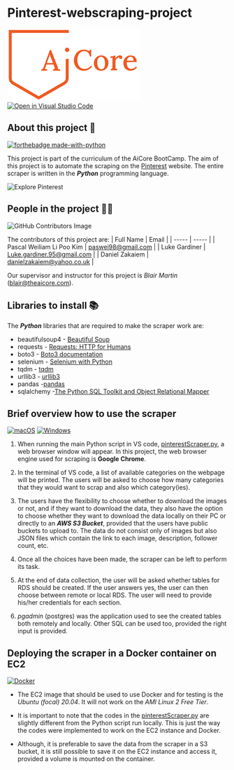 # Pinterest-webscraping-project


![AiCore - Specialist Ai & Data Educator](./images/AiCore-logo.png)
[![Open in Visual Studio Code](https://open.vscode.dev/badges/open-in-vscode.svg)](https://code.visualstudio.com/)

## About this project 📑

[![forthebadge made-with-python](http://ForTheBadge.com/images/badges/made-with-python.svg)](https://www.python.org/)

This project is part of the curriculum of the AiCore BootCamp. The aim of this project is to automate the scraping on the [Pinterest](https://www.pinterest.co.uk/ideas/) website. The entire scraper is written in the ***Python*** programming language.

![Explore Pinterest](images/Pinterest-root-page.png)

## People in the project 👩‍💻

![GitHub Contributors Image](https://contrib.rocks/image?repo=BlairMar/Pinterest-webscraping-project)

The contributors of this project are:
| Full Name | Email |
| ----- | ----- |
| Pascal Weiliam Li Poo Kim | paswei98@gmail.com |
| Luke Gardiner | Luke.gardiner.95@gmail.com |
| Daniel Zakaiem | danielzakaiem@yahoo.co.uk |

Our supervisor and instructor for this project is *Blair Martin* (blair@theaicore.com).

## Libraries to install 📚

The ***Python*** libraries that are required to make the scraper work are:
- beautifulsoup4 - [Beautiful Soup](https://www.crummy.com/software/BeautifulSoup/bs4/doc/)
- requests - [Requests: HTTP for Humans](https://docs.python-requests.org/en/latest/)
- boto3 - [Boto3 documentation](https://boto3.amazonaws.com/v1/documentation/api/latest/index.html)
- selenium - [Selenium with Python](https://selenium-python.readthedocs.io/)
- tqdm - [tqdm](https://github.com/tqdm/tqdm)
- urllib3 - [urllib3](https://urllib3.readthedocs.io/en/stable/)
- pandas -[pandas](https://pandas.pydata.org/)
- sqlalchemy -[The Python SQL Toolkit and Object Relational Mapper](https://www.sqlalchemy.org/)


## Brief overview how to use the scraper

[![macOS](https://svgshare.com/i/ZjP.svg)](https://svgshare.com/i/ZjP.svg)
[![Windows](https://svgshare.com/i/ZhY.svg)](https://svgshare.com/i/ZhY.svg)

1. When running the main Python script in VS code, [pinterestScraper.py](src/pinterestScraper.py), a web browser window will appear. In this project, the web browser engine used for scraping is **Google Chrome**.

2. In the terminal of VS code, a list of available categories on the webpage will be printed. The users will be asked to choose how many categories that they would want to scrap and also which category(ies).

3. The users have the flexibility to choose whether to download the images or not, and if they want to download the data, they also have the option to choose whether they want to download the data locally on their PC or directly to an ***AWS S3 Bucket***, provided that the users have public buckets to upload to. The data do not consist only of images but also JSON files which contain the link to each image, description, follower count, etc.

4. Once all the choices have been made, the scraper can be left to perform its task.

5. At the end of data collection, the user will be asked whether tables for RDS should be created. If the user answers yes, the user can then choose between remote or local RDS. The user will need to provide his/her credentials for each section.

6. *pgadmin* (postgres) was the application used to see the created tables both remotely and locally. Other SQL can be used too, provided the right input is provided.

## Deploying the scraper in a Docker container on EC2

[![Docker](https://badgen.net/badge/icon/docker?icon=docker&label)](https://https://docker.com/)

* The EC2 image that should be used to use Docker and for testing is the *Ubuntu (focal) 20.04*. It will not work on the *AMI Linux 2 Free Tier*.

* It is important to note that the codes in the [pinterestScraper.py](docker/EC2-Ubuntu-20.04/pinterestScraper.py) are slightly different from the Python script run locally. This is just the way the codes were implemented to work on the EC2 instance and Docker.

* Although, it is preferable to save the data from the scraper in a S3 bucket, it is still possible to save it on the EC2 instance and access it, provided a volume is mounted on the container.

